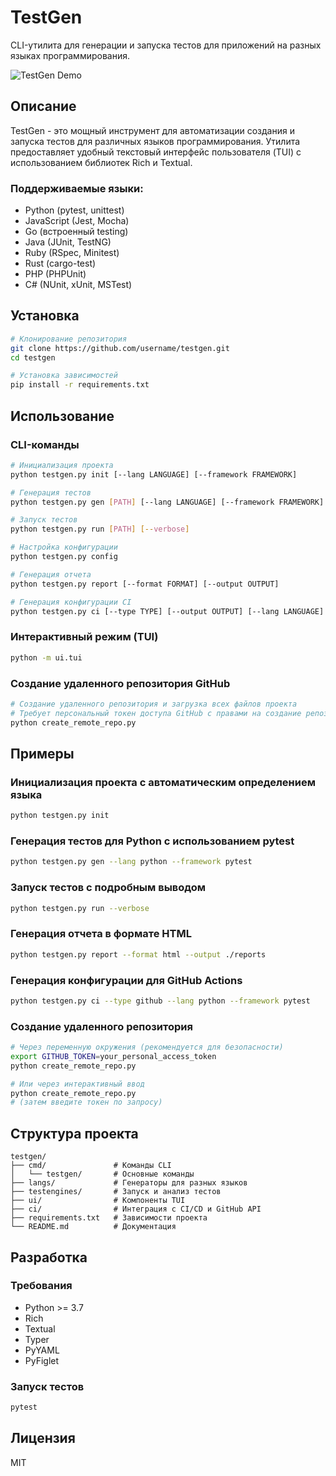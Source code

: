 # TestGen

CLI-утилита для генерации и запуска тестов для приложений на разных языках программирования.

![TestGen Demo](docs/demo.gif)

## Описание

TestGen - это мощный инструмент для автоматизации создания и запуска тестов для различных языков программирования. Утилита предоставляет удобный текстовый интерфейс пользователя (TUI) с использованием библиотек Rich и Textual.

### Поддерживаемые языки:

- Python (pytest, unittest)
- JavaScript (Jest, Mocha)
- Go (встроенный testing)
- Java (JUnit, TestNG)
- Ruby (RSpec, Minitest)
- Rust (cargo-test)
- PHP (PHPUnit)
- C# (NUnit, xUnit, MSTest)

## Установка

```bash
# Клонирование репозитория
git clone https://github.com/username/testgen.git
cd testgen

# Установка зависимостей
pip install -r requirements.txt
```

## Использование

### CLI-команды

```bash
# Инициализация проекта
python testgen.py init [--lang LANGUAGE] [--framework FRAMEWORK]

# Генерация тестов
python testgen.py gen [PATH] [--lang LANGUAGE] [--framework FRAMEWORK]

# Запуск тестов
python testgen.py run [PATH] [--verbose]

# Настройка конфигурации
python testgen.py config

# Генерация отчета
python testgen.py report [--format FORMAT] [--output OUTPUT]

# Генерация конфигурации CI
python testgen.py ci [--type TYPE] [--output OUTPUT] [--lang LANGUAGE] [--framework FRAMEWORK]
```

### Интерактивный режим (TUI)

```bash
python -m ui.tui
```

### Создание удаленного репозитория GitHub

```bash
# Создание удаленного репозитория и загрузка всех файлов проекта
# Требует персональный токен доступа GitHub с правами на создание репозиториев
python create_remote_repo.py
```

## Примеры

### Инициализация проекта с автоматическим определением языка

```bash
python testgen.py init
```

### Генерация тестов для Python с использованием pytest

```bash
python testgen.py gen --lang python --framework pytest
```

### Запуск тестов с подробным выводом

```bash
python testgen.py run --verbose
```

### Генерация отчета в формате HTML

```bash
python testgen.py report --format html --output ./reports
```

### Генерация конфигурации для GitHub Actions

```bash
python testgen.py ci --type github --lang python --framework pytest
```

### Создание удаленного репозитория

```bash
# Через переменную окружения (рекомендуется для безопасности)
export GITHUB_TOKEN=your_personal_access_token
python create_remote_repo.py

# Или через интерактивный ввод
python create_remote_repo.py
# (затем введите токен по запросу)
```

## Структура проекта

```
testgen/
├── cmd/               # Команды CLI
│   └── testgen/       # Основные команды
├── langs/             # Генераторы для разных языков
├── testengines/       # Запуск и анализ тестов
├── ui/                # Компоненты TUI
├── ci/                # Интеграция с CI/CD и GitHub API
├── requirements.txt   # Зависимости проекта
└── README.md          # Документация
```

## Разработка

### Требования

- Python >= 3.7
- Rich
- Textual
- Typer
- PyYAML
- PyFiglet

### Запуск тестов

```bash
pytest
```

## Лицензия

MIT 